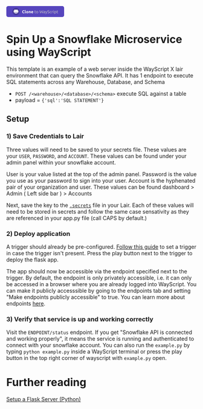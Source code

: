 [![img](https://github.com/wayscript/wsx-docs/raw/master/.gitbook/assets/deploy.png)](https://app.wayscript.com/deploy/?githubUrl=https://github.com/wayscript/ws-snowflake)

# Spin Up a Snowflake Microservice using WayScript

This template is an example of a web server inside the WayScript X lair environment that can query the Snowflake API. It has 1 endpoint to execute SQL statements across any Warehouse, Database, and Schema

- `POST /<warehouse>/<database>/<schema>` execute SQL against a table
- payload = `{'sql':'SQL STATEMENT'}` 

## Setup

### 1) Save Credentials to Lair

Three values will need to be saved to your secrets file. These values are your `USER`, `PASSWORD`, and `ACCOUNT`.
These values can be found under your admin panel within your snowflake account.

User is your value listed at the top of the admin panel. Password is the value you use as your password to sign into your user. Account is the hyphenated pair of your organization and user. These values can be found dashboard > Admin ( Left side bar ) > Accounts

Next, save the key to the [`.secrets`](https://docs.wayscript.com/platform/lairs/environment-variables#example-.env-and-.secrets-files) file in your Lair. Each of these values will need to be stored in secrets and follow the same case sensativity as they are referenced in your app.py file (call CAPS by default.)

### 2) Deploy application

A trigger should already be pre-configured. [Follow this guide](https://docs.wayscript.com/quickstart-spin-up-server/python/host-a-flask-server#configure-deploy-trigger) to set a trigger in case the trigger isn't present. Press the play button next to the trigger to deploy the flask app.

The app should now be accessible via the endpoint specified next to the trigger. By default, the endpoint is only privately accessible, i.e. it can only be accessed in a browser where you are already logged into WayScript. You can make it publicly accesssible by going to the endpoints tab and setting "Make endpoints publicly accessible" to true. You can learn more about endpoints [here](https://docs.wayscript.com/platform/lairs/endpoints).

### 3) Verify that service is up and working correctly

Visit the `ENDPOINT/status` endpoint. If you get "Snowflake API is connected and working properly", it means the service is running and authenticated to connect with your snowflake account. You can also run the `example.py` by typing `python example.py` inside a WayScript terminal or press the play button in the top right corner of wayscript with `example.py` open.

# Further reading

[Setup a Flask Server (Python)](https://docs.wayscript.com/quickstart-spin-up-server/python/host-a-flask-server)
